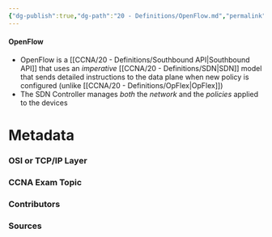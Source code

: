 ```yaml
---
{"dg-publish":true,"dg-path":"20 - Definitions/OpenFlow.md","permalink":"/20-definitions/open-flow/","tags":["defs_ccna"]}
---
```


#### OpenFlow
- OpenFlow is a [[CCNA/20 - Definitions/Southbound API\|Southbound API]] that uses an *imperative* [[CCNA/20 - Definitions/SDN\|SDN]] model that sends detailed instructions to the data plane when new policy is configured (unlike [[CCNA/20 - Definitions/OpFlex\|OpFlex]])
- The SDN Controller manages *both* the *network* and the *policies* applied to the devices






# Metadata
### OSI or TCP/IP Layer

### CCNA Exam Topic

### Contributors

### Sources
